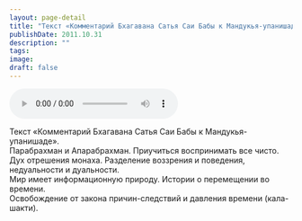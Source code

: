 ```yaml
---
layout: page-detail
title: "Текст «Комментарий Бхагавана Сатья Саи Бабы к Мандукья-упанишаде»"
publishDate: 2011.10.31
description: ""
tags:
image:
draft: false
---
```


<audio title="2011.10.31 - Текст «Комментарий Бхагавана Сатья Саи Бабы к Мандукья-упанишаде».mp3" src="/upload/iblock/a65/a655a238262c148bbfbff13c0fb34cb9.mp3" controls=""></audio>

 Текст «Комментарий Бхагавана Сатья Саи Бабы к Мандукья-упанишаде».  
 Парабрахман и Апарабрахман. Приучиться воспринимать все чисто.  
 Дух отрешения монаха. Разделение воззрения и поведения, недуальности и дуальности.  
 Мир имеет информационную природу. Истории о перемещении во времени.  
 Освобождение от закона причин-следствий и давления времени (кала-шакти).  

  
